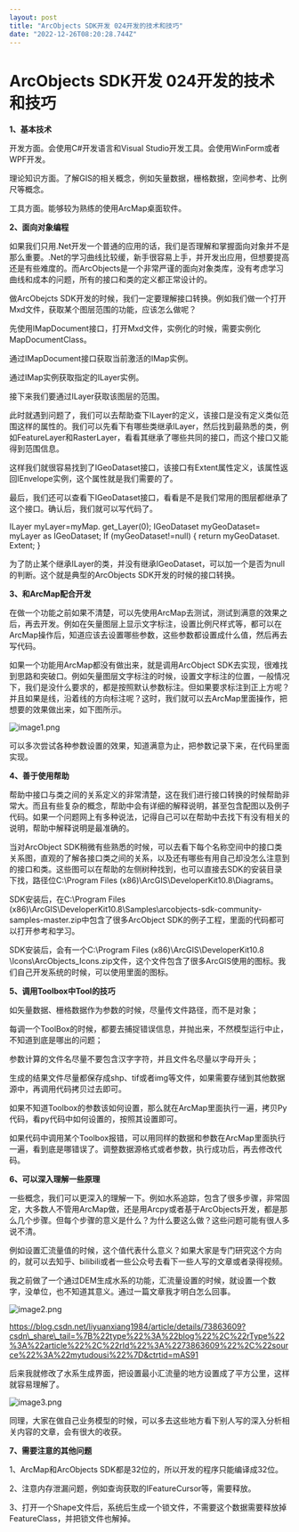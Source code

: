 ```yaml
---
layout: post
title: "ArcObjects SDK开发 024开发的技术和技巧"
date: "2022-12-26T08:20:28.744Z"
---
```

ArcObjects SDK开发 024开发的技术和技巧
============================

**1、基本技术**

开发方面。会使用C#开发语言和Visual Studio开发工具。会使用WinForm或者WPF开发。

理论知识方面。了解GIS的相关概念，例如矢量数据，栅格数据，空间参考、比例尺等概念。

工具方面。能够较为熟练的使用ArcMap桌面软件。

**2、面向对象编程**

如果我们只用.Net开发一个普通的应用的话，我们是否理解和掌握面向对象并不是那么重要。.Net的学习曲线比较缓，新手很容易上手，并开发出应用，但想要提高还是有些难度的。而ArcObjects是一个非常严谨的面向对象类库，没有考虑学习曲线和成本的问题，所有的接口和类的定义都正常设计的。

做ArcObejcts SDK开发的时候，我们一定要理解接口转换。例如我们做一个打开Mxd文件，获取某个图层范围的功能，应该怎么做呢？

先使用IMapDocument接口，打开Mxd文件，实例化的时候，需要实例化MapDocumentClass。

通过IMapDocument接口获取当前激活的IMap实例。

通过IMap实例获取指定的ILayer实例。

接下来我们要通过ILayer获取该图层的范围。

此时就遇到问题了，我们可以去帮助查下ILayer的定义，该接口是没有定义类似范围这样的属性的。我们可以先看下有哪些类继承ILayer，然后找到最熟悉的类，例如FeatureLayer和RasterLayer，看看其继承了哪些共同的接口，而这个接口又能得到范围信息。

这样我们就很容易找到了IGeoDataset接口，该接口有Extent属性定义，该属性返回IEnvelope实例，这个属性就是我们需要的了。

最后，我们还可以查看下IGeoDataset接口，看看是不是我们常用的图层都继承了这个接口。确认后，我们就可以写代码了。

ILayer myLayer=myMap. get\_Layer(0);
IGeoDataset myGeoDataset\= myLayer as IGeoDataset;
If (myGeoDataset!=null)
{
   return myGeoDataset. Extent;
}

为了防止某个继承ILayer的类，并没有继承IGeoDataset，可以加一个是否为null的判断。这个就是典型的ArcObjects SDK开发的时候的接口转换。

**3、和ArcMap配合开发**

在做一个功能之前如果不清楚，可以先使用ArcMap去测试，测试到满意的效果之后，再去开发。例如在矢量图层上显示文字标注，设置比例尺样式等，都可以在ArcMap操作后，知道应该去设置哪些参数，这些参数都设置成什么值，然后再去写代码。

如果一个功能用ArcMap都没有做出来，就是调用ArcObject SDK去实现，很难找到思路和突破口。例如矢量图层文字标注的时候，设置文字标注的位置，一般情况下，我们是没什么要求的，都是按照默认参数标注。但如果要求标注到正上方呢？并且如果是线，沿着线的方向标注呢？这时，我们就可以去ArcMap里面操作，把想要的效果做出来，如下图所示。

![image1.png](https://img2023.cnblogs.com/blog/146887/202212/146887-20221226104352687-701354450.png)

可以多次尝试各种参数设置的效果，知道满意为止，把参数记录下来，在代码里面实现。

**4、善于使用帮助**

帮助中接口与类之间的关系定义的非常清楚，这在我们进行接口转换的时候帮助非常大。而且有些复杂的概念，帮助中会有详细的解释说明，甚至包含配图以及例子代码。如果一个问题网上有多种说法，记得自己可以在帮助中去找下有没有相关的说明，帮助中解释说明是最准确的。

当对ArcObject SDK稍微有些熟悉的时候，可以去看下每个名称空间中的接口类关系图，直观的了解各接口类之间的关系，以及还有哪些有用自己却没怎么注意到的接口和类。这些图可以在帮助的左侧树种找到，也可以直接去SDK的安装目录下找，路径位C:\\Program Files (x86)\\ArcGIS\\DeveloperKit10.8\\Diagrams。

SDK安装后，在C:\\Program Files (x86)\\ArcGIS\\DeveloperKit10.8\\Samples\\arcobjects-sdk-community-samples-master.zip中包含了很多ArcObject SDK的例子工程，里面的代码都可以打开参考和学习。

SDK安装后，会有一个C:\\Program Files (x86)\\ArcGIS\\DeveloperKit10.8 \\Icons\\ArcObjects\_Icons.zip文件，这个文件包含了很多ArcGIS使用的图标。我们自己开发系统的时候，可以使用里面的图标。

**5、调用Toolbox中Tool的技巧**

如矢量数据、栅格数据作为参数的时候，尽量传文件路径，而不是对象；

每调一个ToolBox的时候，都要去捕捉错误信息，并抛出来，不然模型运行中止，不知道到底是哪出的问题；

参数计算的文件名尽量不要包含汉字字符，并且文件名尽量以字母开头；

生成的结果文件尽量都保存成shp、tif或者img等文件，如果需要存储到其他数据源中，再调用代码拷贝过去即可。

如果不知道Toolbox的参数该如何设置，那么就在ArcMap里面执行一遍，拷贝Py代码，看py代码中如何设置的，按照其设置即可。

如果代码中调用某个Toolbox报错，可以用同样的数据和参数在ArcMap里面执行一遍，看到底是哪错误了。调整数据源格式或者参数，执行成功后，再去修改代码。

**6、可以深入理解一些原理**

一些概念，我们可以更深入的理解一下。例如水系追踪，包含了很多步骤，非常固定，大多数人不管用ArcMap做，还是用Arcpy或者基于ArcObjects开发，都是那么几个步骤。但每个步骤的意义是什么？为什么要这么做？这些问题可能有很人多说不清。

例如设置汇流量值的时候，这个值代表什么意义？如果大家是专门研究这个方向的，就可以去知乎、bilibili或者一些公众号去看下一些人写的文章或者录得视频。

我之前做了一个通过DEM生成水系的功能，汇流量设置的时候，就设置一个数字，没单位，也不知道其意义。通过一篇文章我才明白怎么回事。

![image2.png](https://img2023.cnblogs.com/blog/146887/202212/146887-20221226104352771-1543282777.png)

https://blog.csdn.net/liyuanxiang1984/article/details/73863609?csdn\_share\_tail=%7B%22type%22%3A%22blog%22%2C%22rType%22%3A%22article%22%2C%22rId%22%3A%2273863609%22%2C%22source%22%3A%22mytudousi%22%7D&ctrtid=mAS91

后来我就修改了水系生成界面，把设置最小汇流量的地方设置成了平方公里，这样就容易理解了。

![image3.png](https://img2023.cnblogs.com/blog/146887/202212/146887-20221226104352655-1927376686.png)

同理，大家在做自己业务模型的时候，可以多去这些地方看下别人写的深入分析相关内容的文章，会有很大的收获。

**7、需要注意的其他问题**

1、ArcMap和ArcObjects SDK都是32位的，所以开发的程序只能编译成32位。

2、注意内存泄漏问题，例如查询获取的IFeatureCursor等，需要释放。

3、打开一个Shape文件后，系统后生成一个锁文件，不需要这个数据需要释放掉FeatureClass，并把锁文件也解掉。